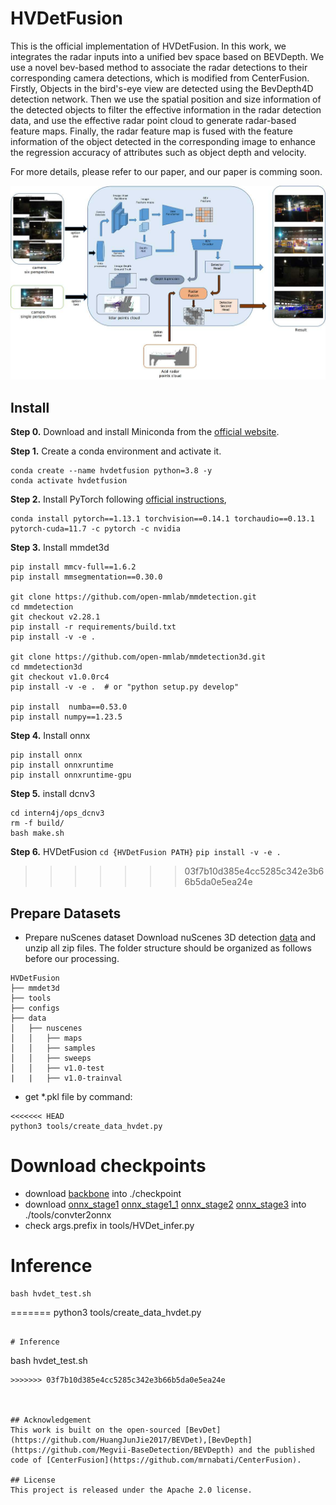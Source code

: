# HVDetFusion

This is the official implementation of HVDetFusion. In this work, we integrates the radar inputs into a unified bev space based on BEVDepth. We use a novel bev-based method to associate the radar detections to their corresponding camera detections, which is modified from CenterFusion. Firstly, Objects in the bird's-eye view are detected using the BevDepth4D detection network. Then we use the spatial position and size information of the detected objects to filter the effective information in the radar detection data, and use the effective radar point cloud to generate radar-based feature maps. Finally, the radar feature map is fused with the feature information of the object detected in the corresponding image to enhance the regression accuracy of attributes such as object depth and velocity.

For more details, please refer to our paper, and our paper is comming soon.

![image](img/hvdet_process.jpg)
## Install
**Step 0.** Download and install Miniconda from the [official website](https://docs.conda.io/en/latest/miniconda.html).

**Step 1.** Create a conda environment and activate it.
```shell
conda create --name hvdetfusion python=3.8 -y
conda activate hvdetfusion
```

**Step 2.** Install PyTorch following [official instructions](https://pytorch.org/get-started/locally/),
```shell
conda install pytorch==1.13.1 torchvision==0.14.1 torchaudio==0.13.1 pytorch-cuda=11.7 -c pytorch -c nvidia
```

**Step 3.** Install mmdet3d
```shell
pip install mmcv-full==1.6.2
pip install mmsegmentation==0.30.0

git clone https://github.com/open-mmlab/mmdetection.git
cd mmdetection
git checkout v2.28.1  
pip install -r requirements/build.txt
pip install -v -e .

git clone https://github.com/open-mmlab/mmdetection3d.git
cd mmdetection3d
git checkout v1.0.0rc4
pip install -v -e .  # or "python setup.py develop"

pip install  numba==0.53.0
pip install numpy==1.23.5
```

**Step 4.** Install onnx
```
pip install onnx
pip install onnxruntime
pip install onnxruntime-gpu
```

**Step 5.** install dcnv3
```
cd intern4j/ops_dcnv3
rm -f build/
bash make.sh
```

**Step 6.** HVDetFusion
`cd {HVDetFusion PATH}`
`pip install -v -e .`

>>>>>>> 03f7b10d385e4cc5285c342e3b66b5da0e5ea24e
## Prepare Datasets
- Prepare nuScenes dataset
Download nuScenes 3D detection [data](https://www.nuscenes.org/download) and unzip all zip files.
The folder structure should be organized as follows before our processing.
```
HVDetFusion
├── mmdet3d
├── tools
├── configs
├── data
│   ├── nuscenes
│   │   ├── maps
│   │   ├── samples
│   │   ├── sweeps
│   │   ├── v1.0-test
|   |   ├── v1.0-trainval
```
- get *.pkl file by command:
```
<<<<<<< HEAD
python3 tools/create_data_hvdet.py
```

# Download checkpoints
- download [backbone](https://drive.google.com/file/d/1EKIFO0OhA_m5PFB3PoKBgA-sqUwdypNg/view?usp=sharing) into ./checkpoint
- download [onnx_stage1](https://drive.google.com/file/d/1Axj6HlAZ6hCEkWnqVesRDXjsE_LqSl_b/view?usp=sharing) [onnx_stage1_1](https://drive.google.com/file/d/1U0TqBTz3v-zkgTfyVgCMmrg3Dmo7Fqcy/view?usp=sharing) [onnx_stage2](https://drive.google.com/file/d/17WI0N9lyME1ZSfR4ftG_JcT5yYjkpEMs/view?usp=sharing) [onnx_stage3](https://drive.google.com/file/d/1uv95hDg-KW7Cw0RG8w9NfWGQAdoi0YY0/view?usp=sharing) into ./tools/convter2onnx
- check args.prefix in tools/HVDet_infer.py 

# Inference
```angular2html
bash hvdet_test.sh
```

=======
  python3 tools/create_data_hvdet.py
```

# Inference
```
bash hvdet_test.sh
```
>>>>>>> 03f7b10d385e4cc5285c342e3b66b5da0e5ea24e



## Acknowledgement
This work is built on the open-sourced [BevDet](https://github.com/HuangJunJie2017/BEVDet),[BevDepth](https://github.com/Megvii-BaseDetection/BEVDepth) and the published code of [CenterFusion](https://github.com/mrnabati/CenterFusion).

## License
This project is released under the Apache 2.0 license.

